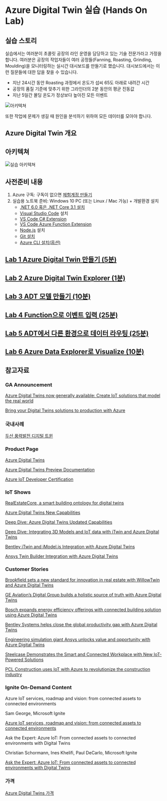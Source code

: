 # Azure Digital Twin 실습 (Hands On Lab) 

## 실습 스토리

실습에서는 여러분이 초콜릿 공장의 라인 운영을 담당하고 있는 기술 전문가라고 가정을 합니다. 여러분은 공장의 작업자들이 여러 공정들(Fanning, Roasting, Grinding, Moulding)을 모니터링하는 실시간 대시보드를 만들기로 했습니다. 대시보드에서는 이런 질문들에 대한 답을 찾을 수 있습니다. 
* 지난 24시간 동안 Roasting 과정에서 온도가 섭씨 65도 아래로 내려간 시간
* 공장의 품질 기준에 맞추기 위한 그라인더의 2분 동안의 평균 진동값
* 지난 5일간 몰딩 온도가 정상보다 높아진 모든 이벤트 

![아키텍쳐](images/chocofactoryprocess.png)

또한 작업에 문제가 생길 때 원인을 분석하기 위하여 모든 데이터를 모아야 합니다. 

## Azure Digital Twin 개요 



## 아키텍쳐 

![실습 아키텍쳐](images/hol-architecture_update.png)

## 사전준비 내용 
1. Azure 구독: 구독이 없으면 [체험계정 만들기](https://azure.microsoft.com/ko-kr/free/)
1. 실습용 노트북 준비: Windows 10 PC (또는 Linux / Mac 가능) + 개발환경 설치 
    * [.NET 6.0 혹은 .NET Core 3.1 설치](https://dotnet.microsoft.com/en-us/download/dotnet)
    * [Visual Studio Code](https://code.visualstudio.com/) 설치
    * [VS Code C# Extension](https://marketplace.visualstudio.com/items?itemName=ms-dotnettools.csharp)
    * [VS Code Azure Function Extension](https://marketplace.visualstudio.com/items?itemName=ms-azuretools.vscode-azurefunctions)
    * [Node.js](https://nodejs.org/) 설치
    * [Git 설치](https://git-scm.com/downloads)
    * [Azure CLI 설치(옵션)](https://docs.microsoft.com/ko-kr/cli/azure/install-azure-cli)

## [Lab 1 Azure Digital Twin 만들기 (5분)](lab1-adt-basic.md)

## [Lab 2 Azure Digital Twin Explorer (1분)](lab2-setup-model.md)

## [Lab 3 ADT 모델 만들기 (10분)](lab3-adt-model.md)

## [Lab 4 Function으로 이벤트 입력 (25분)](lab4-ingest-event.md)

## [Lab 5 ADT에서 다른 환경으로 데이터 라우팅 (25분)](lab5-adt-route.md)

## [Lab 6 Azure Data Explorer로 Visualize (10분)](lab6-visualize-tsi.md)


## 참고자료

### GA Announcement
[Azure Digital Twins now generally available: Create IoT solutions that model the real world](https://azure.microsoft.com/en-us/blog/azure-digital-twins-now-generally-available-create-iot-solutions-that-model-the-real-world/)

[Bring your Digital Twins solutions to production with Azure](https://channel9.msdn.com/Shows/Internet-of-Things-Show/Bring-your-Digital-Twins-solutions-to-production-with-Azure)

### 국내사례 

[두산 풍력발전 디지털 트윈](https://customers.microsoft.com/en-us/story/848311-doosan-manufacturing-azure-digital-twins)

### Product Page

[Azure Digital Twins](https://azure.microsoft.com/en-us/services/digital-twins/)

[Azure Digital Twins Preview Documentation](https://docs.microsoft.com/en-us/azure/digital-twins/)

[Azure IoT Developer Certification](https://docs.microsoft.com/en-us/learn/certifications/azure-iot-developer-specialty)

### IoT Shows

[RealEstateCore, a smart building ontology for digital twins](https://channel9.msdn.com/Shows/Internet-of-Things-Show/RealEstateCore-a-smart-building-ontology-for-digital-twins)

[Azure Digital Twins New Capabilities](https://channel9.msdn.com/Shows/Internet-of-Things-Show/Azure-Digital-Twins-Preview-New-Capabilities?term=Azure%20Digital%20Twins&lang-en=true)

[Deep Dive: Azure Digital Twins Updated Capabilities](https://channel9.msdn.com/Shows/Internet-of-Things-Show/Deep-Dive-Azure-Digital-Twins-Updated-Capabilities)

[Deep Dive: Integrating 3D Models and IoT data with iTwin and Azure Digital Twins](https://channel9.msdn.com/Shows/Internet-of-Things-Show/Deep-Dive-Integrating-3D-Models-and-IoT-data-with-iTwin-and-Azure-Digital-Twins?term=Bentley&lang-en=true)

[Bentley iTwin and iModel.js Integration with Azure Digital Twins](https://channel9.msdn.com/Shows/Internet-of-Things-Show/Bentley-iTwin-and-iModeljs-Integration-with-Azure-Digital-Twins?term=Bentley&lang-en=true)

[Ansys Twin Builder Integration with Azure Digital Twins](https://channel9.msdn.com/Shows/Internet-of-Things-Show/Ansys-Twin-Builder-Integration-with-Azure-Digital-Twins?term=ANSYS&lang-en=true)

### Customer Stories
[Brookfield sets a new standard for innovation in real estate with WillowTwin and Azure Digital Twins](https://customers.microsoft.com/en-us/story/855907-brookfield-properties-professional-services-azure)

[GE Aviation’s Digital Group builds a holistic source of truth with Azure Digital Twins](https://customers.microsoft.com/en-us/story/846315-ge-aviation-manufacturing-azure)

[Bosch expands energy efficiency offerings with connected building solution using Azure Digital Twins](https://customers.microsoft.com/en-us/story/790031-bosch-building-technologies-smart-spaces-azure) 

[Bentley Systems helps close the global productivity gap with Azure Digital Twins](https://customers.microsoft.com/en-us/story/806028-bentley-systems-partner-professional-services-azure)

[Engineering simulation giant Ansys unlocks value and opportunity with Azure Digital Twins](https://customers.microsoft.com/en-us/story/795283-ansys-partner-professional-services-azure)

[Steelcase Demonstrates the Smart and Connected Workplace with New IoT-Powered Solutions](https://customers.microsoft.com/en-us/story/steelcase-manufacturing-azureiot-en)

[PCL Construction uses IoT with Azure to revolutionize the construction industry](https://customers.microsoft.com/en-us/story/pcl-construction-professional-services-azure)

### Ignite On-Demand Content
Azure IoT services, roadmap and vision: from connected assets to connected environments

Sam George, Microsoft Ignite

[Azure IoT services, roadmap and vision: from connected assets to connected environments](https://myignite.microsoft.com/sessions/8c90945c-eec6-43ed-b16a-3adf3c2ba37a)

Ask the Expert: Azure IoT: From connected assets to connected environments with Digital Twins

Christian Schormann, Ines Khelifi, Paul DeCarlo, Microsoft Ignite

[Ask the Expert: Azure IoT: From connected assets to connected environments with Digital Twins](https://myignite.microsoft.com/sessions/aec5687c-d153-47e7-9dc5-5f2e3f536f0c)

### 가격

[Azure Digital Twins 가격](https://azure.microsoft.com/ko-kr/pricing/details/digital-twins/)
